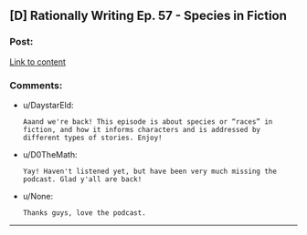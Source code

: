 ## [D] Rationally Writing Ep. 57 - Species in Fiction

### Post:

[Link to content](http://daystareld.com/podcast/rationally-writing-57/)

### Comments:

- u/DaystarEld:
  ```
  Aaand we're back! This episode is about species or “races” in fiction, and how it informs characters and is addressed by different types of stories. Enjoy!
  ```

- u/D0TheMath:
  ```
  Yay! Haven't listened yet, but have been very much missing the podcast. Glad y'all are back!
  ```

- u/None:
  ```
  Thanks guys, love the podcast.
  ```

---

